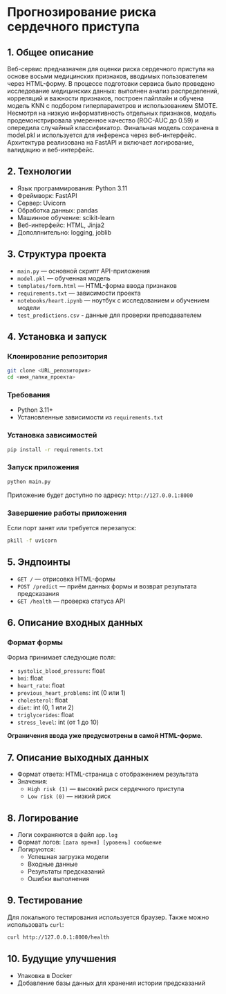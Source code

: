 # Прогнозирование риска сердечного приступа

## 1. Общее описание

Веб-сервис предназначен для оценки риска сердечного приступа на основе восьми медицинских признаков, вводимых пользователем через HTML-форму. В процессе подготовки сервиса было проведено исследование медицинских данных: выполнен анализ распределений, корреляций и важности признаков, построен пайплайн и обучена модель KNN с подбором гиперпараметров и использованием SMOTE. Несмотря на низкую информативность отдельных признаков, модель продемонстрировала умеренное качество (ROC-AUC до 0.59) и опередила случайный классификатор. Финальная модель сохранена в model.pkl и используется для инференса через веб-интерфейс. Архитектура реализована на FastAPI и включает логирование, валидацию и веб-интерфейс.

## 2. Технологии

- Язык программирования: Python 3.11
- Фреймворк: FastAPI
- Сервер: Uvicorn
- Обработка данных: pandas
- Машинное обучение: scikit-learn
- Веб-интерфейс: HTML, Jinja2
- Дополлнительно: logging, joblib

## 3. Структура проекта

- `main.py` — основной скрипт API-приложения
- `model.pkl` — обученная модель
- `templates/form.html` — HTML-форма ввода признаков
- `requirements.txt` — зависимости проекта
- `notebooks/heart.ipynb` — ноутбук c исследованием и обучением модели
- `test_predictions.csv` - данные для проверки преподавателем

## 4. Установка и запуск

### Клонирование репозитория

```bash
git clone <URL_репозитория>
cd <имя_папки_проекта>
```

### Требования

- Python 3.11+
- Установленные зависимости из `requirements.txt`

### Установка зависимостей

```bash
pip install -r requirements.txt
```

### Запуск приложения

```bash
python main.py
```

Приложение будет доступно по адресу: `http://127.0.0.1:8000`

### Завершение работы приложения

Если порт занят или требуется перезапуск:

```bash
pkill -f uvicorn
```

## 5. Эндпоинты

- `GET /` — отрисовка HTML-формы
- `POST /predict` — приём данных формы и возврат результата предсказания
- `GET /health` — проверка статуса API

## 6. Описание входных данных

### Формат формы

Форма принимает следующие поля:

- `systolic_blood_pressure`: float
- `bmi`: float
- `heart_rate`: float
- `previous_heart_problems`: int (0 или 1)
- `cholesterol`: float
- `diet`: int (0, 1 или 2)
- `triglycerides`: float
- `stress_level`: int (от 1 до 10)

**Ограничения ввода уже предусмотрены в самой HTML-форме**.

## 7. Описание выходных данных

- Формат ответа: HTML-страница с отображением результата
- Значения:
  - `High risk (1)` — высокий риск сердечного приступа
  - `Low risk (0)` — низкий риск

## 8. Логирование

- Логи сохраняются в файл `app.log`
- Формат логов: `[дата время] [уровень] сообщение`
- Логируются:
  - Успешная загрузка модели
  - Входные данные
  - Результаты предсказаний
  - Ошибки выполнения

## 9. Тестирование

Для локального тестирования используется браузер. Также можно использовать `curl`:

```bash
curl http://127.0.0.1:8000/health
```

## 10. Будущие улучшения

- Упаковка в Docker
- Добавление базы данных для хранения истории предсказаний